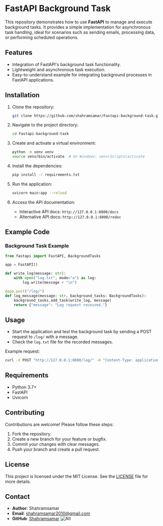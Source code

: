 # FastAPI Background Task

This repository demonstrates how to use **FastAPI** to manage and execute background tasks. It provides a simple implementation for asynchronous task handling, ideal for scenarios such as sending emails, processing data, or performing scheduled operations.

## Features

- Integration of FastAPI's background task functionality.
- Lightweight and asynchronous task execution.
- Easy-to-understand example for integrating background processes in FastAPI applications.

## Installation

1. Clone the repository:
   ```bash
   git clone https://github.com/shahramsamar/Fastapi-background-task.git
   ```

2. Navigate to the project directory:
   ```bash
   cd Fastapi-background-task
   ```

3. Create and activate a virtual environment:
   ```bash
   python -m venv venv
   source venv/bin/activate  # On Windows: venv\Scripts\activate
   ```

4. Install the dependencies:
   ```bash
   pip install -r requirements.txt
   ```

5. Run the application:
   ```bash
   uvicorn main:app --reload
   ```

6. Access the API documentation:
   - Interactive API docs: `http://127.0.0.1:8000/docs`
   - Alternative API docs: `http://127.0.0.1:8000/redoc`

## Example Code

### Background Task Example
```python
from fastapi import FastAPI, BackgroundTasks

app = FastAPI()

def write_log(message: str):
    with open("log.txt", mode="a") as log:
        log.write(message + "\n")

@app.post("/log/")
def log_message(message: str, background_tasks: BackgroundTasks):
    background_tasks.add_task(write_log, message)
    return {"message": "Log request received."}
```

## Usage

- Start the application and test the background task by sending a POST request to `/log/` with a message.
- Check the `log.txt` file for the recorded messages.

Example request:
```bash
curl -X POST "http://127.0.0.1:8000/log/" -H "Content-Type: application/json" -d '{"message": "Hello, background task!"}'
```

## Requirements

- Python 3.7+
- FastAPI
- Uvicorn

## Contributing

Contributions are welcome! Please follow these steps:

1. Fork the repository.
2. Create a new branch for your feature or bugfix.
3. Commit your changes with clear messages.
4. Push your branch and create a pull request.

## License

This project is licensed under the MIT License. See the [LICENSE](LICENSE) file for more details.

## Contact

- **Author**: Shahramsamar
- **Email**: [shahramsamar2010@gmail.com](mailto:shahramsamar2010@gmail.com)
- **GitHub**: [Shahramsamar](https://github.com/shahramsamar)
![Alt](https://repobeats.axiom.co/api/embed/eabe6508a91fa38b4ace0060919094363916f544.svg "Repobeats analytics image")
